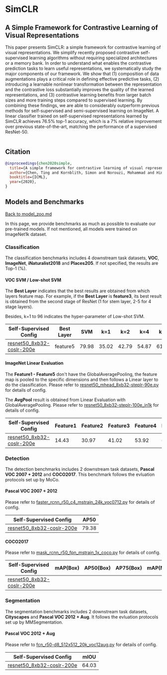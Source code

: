 # SimCLR

## A Simple Framework for Contrastive Learning of Visual Representations

<!-- [ABSTRACT] -->

This paper presents SimCLR: a simple framework for contrastive learning of visual representations. We simplify recently proposed contrastive self-supervised learning algorithms without requiring specialized architectures or a memory bank. In order to understand what enables the contrastive prediction tasks to learn useful representations, we systematically study the major components of our framework. We show that (1) composition of data augmentations plays a critical role in defining effective predictive tasks, (2) introducing a learnable nonlinear transformation between the representation and the contrastive loss substantially improves the quality of the learned representations, and (3) contrastive learning benefits from larger batch sizes and more training steps compared to supervised learning. By combining these findings, we are able to considerably outperform previous methods for self-supervised and semi-supervised learning on ImageNet. A linear classifier trained on self-supervised representations learned by SimCLR achieves 76.5% top-1 accuracy, which is a 7% relative improvement over previous state-of-the-art, matching the performance of a supervised ResNet-50.

<!-- [IMAGE] -->
<div align="center">
<img  />
</div>

## Citation

<!-- [ALGORITHM] -->

```bibtex
@inproceedings{chen2020simple,
  title={A simple framework for contrastive learning of visual representations},
  author={Chen, Ting and Kornblith, Simon and Norouzi, Mohammad and Hinton, Geoffrey},
  booktitle={ICML},
  year={2020},
}
```

## Models and Benchmarks

[Back to model_zoo.md](../../../docs/model_zoo.md)

In this page, we provide benchmarks as much as possible to evaluate our pre-trained models. If not mentioned, all models were trained on ImageNet1k dataset.

### Classification

The classification benchmarks includes 4 downstream task datasets, **VOC**, **ImageNet**,  **iNaturalist2018** and **Places205**. If not specified, the results are  Top-1 (%).

#### VOC SVM / Low-shot SVM

The **Best Layer** indicates that the best results are obtained from which layers feature map. For example, if the **Best Layer** is **feature3**, its best result is obtained from the second stage of ResNet (1 for stem layer, 2-5 for 4 stage layers).

Besides, k=1 to 96 indicates the hyper-parameter of Low-shot SVM.

| Self-Supervised Config                                                | Best Layer | SVM   | k=1   | k=2   | k=4   | k=8   | k=16  | k=32  | k=64  | k=96 |
| --------------------------------------------------------------------- | ---------- | ----- | ----- | ----- | ----- | ----- | ----- | ----- | ----- | ---- |
| [resnet50_8xb32-coslr-200e](simclr_resnet50_8xb32-coslr-200e_in1k.py) | feature5   | 79.98 | 35.02 | 42.79 | 54.87 | 61.91 | 67.38 | 71.88 | 75.56 | 77.4 |

#### ImageNet Linear Evaluation

The **Feature1 - Feature5** don't have the GlobalAveragePooling, the feature map is pooled to the specific dimensions and then follows a Linear layer to do the classification. Please refer to [resnet50_mhead_8xb32-steplr-90e.py](../../benchmarks/classification/imagenet/resnet50_mhead_8xb32-steplr-90e_in1k.py) for details of config.

The **AvgPool** result is obtained from Linear Evaluation with GlobalAveragePooling. Please refer to [resnet50_8xb32-steplr-100e_in1k](../../benchmarks/classification/imagenet/resnet50_8xb32-steplr-100e_in1k.py) for details of config.

| Self-Supervised Config                                                | Feature1 | Feature2 | Feature3 | Feature4 | Feature5 | AvgPool |
| --------------------------------------------------------------------- | -------- | -------- | -------- | -------- | -------- | ------- |
| [resnet50_8xb32-coslr-200e](simclr_resnet50_8xb32-coslr-200e_in1k.py) | 14.43    | 30.97    | 41.02    | 53.92    | 61.24    | 58.92   |

### Detection

The detection benchmarks includes 2 downstream task datasets, **Pascal VOC 2007 + 2012** and **COCO2017**. This benchmark follows the evluation protocols set up by MoCo.

#### Pascal VOC 2007 + 2012

Please refer to [faster_rcnn_r50_c4_mstrain_24k_voc0712.py](../../benchmarks/mmdetection/voc0712/faster_rcnn_r50_c4_mstrain_24k_voc0712.py) for details of config.

| Self-Supervised Config                                                | AP50  |
| --------------------------------------------------------------------- | ----- |
| [resnet50_8xb32-coslr-200e](simclr_resnet50_8xb32-coslr-200e_in1k.py) | 79.38 |

#### COCO2017

Please refer to [mask_rcnn_r50_fpn_mstrain_1x_coco.py](../../benchmarks/mmdetection/coco/mask_rcnn_r50_fpn_mstrain_1x_coco.py) for details of config.

| Self-Supervised Config                                                | mAP(Box) | AP50(Box) | AP75(Box) | mAP(Mask) | AP50(Mask) | AP75(Mask) |
| --------------------------------------------------------------------- | -------- | --------- | --------- | --------- | ---------- | ---------- |
| [resnet50_8xb32-coslr-200e](simclr_resnet50_8xb32-coslr-200e_in1k.py) |          |           |           |           |            |            |

### Segmentation

The segmentation benchmarks includes 2 downstream task datasets, **Cityscapes** and **Pascal VOC 2012 + Aug**. It follows the evluation protocols set up by MMSegmentation.

#### Pascal VOC 2012 + Aug

Please refer to [fcn_r50-d8_512x512_20k_voc12aug.py](../../benchmarks/mmsegmentation/voc12aug/fcn_r50-d8_512x512_20k_voc12aug.py) for details of config.

| Self-Supervised Config                                                | mIOU  |
| --------------------------------------------------------------------- | ----- |
| [resnet50_8xb32-coslr-200e](simclr_resnet50_8xb32-coslr-200e_in1k.py) | 64.03 |
